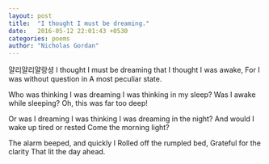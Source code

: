 ```yaml
---
layout: post
title:  "I thought I must be dreaming."
date:   2016-05-12 22:01:43 +0530
categories: poems
author: "Nicholas Gordan"
---
```

얄리얄리얄랑셩
I thought I must be dreaming that
I thought I was awake,
For I was without question in
A most peculiar state.

Who was thinking I was dreaming
I was thinking in my sleep?
Was I awake while sleeping?
Oh, this was far too deep!

Or was I dreaming I was thinking
I was dreaming in the night?
And would I wake up tired or rested
Come the morning light?

The alarm beeped, and quickly I
Rolled off the rumpled bed,
Grateful for the clarity
That lit the day ahead.
